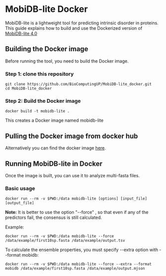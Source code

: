 # MobiDB-lite Docker 
MobiDB-lite is a lightweight tool for predicting intrinsic disorder in proteins. This guide explains how to build and use the Dockerized version of [MobiDB-lite 4.0](https://github.com/BioComputingUP/MobiDB-lite)

## Building the Docker image
Before running the tool, you need to build the Docker image.

### Step 1: clone this repository
    git clone https://github.com/BioComputingUP/MobiDB-lite_docker.git
    cd MobiDB-lite_docker

### Step 2: Build the Docker image
    docker build -t mobidb-lite .
This creates a Docker image named mobidb-lite

## Pulling the Docker image from docker hub
Alternatively you can find the docker image [here](https://hub.docker.com/r/mahtamehdiabadi/mobidb-lite). 

## Running MobiDB-lite in Docker
Once the image is built, you can use it to analyze multi-fasta files. 

### Basic usage

    docker run --rm -v $PWD:/data mobidb-lite [options] [input_file] [output_file]

**Note:** It is better to use the option "--force" , so that even if any of the predictors fail, the consensus is still calculated. 

Example:

    docker run --rm -v $PWD:/data mobidb-lite --force /data/example/first10sp.fasta /data/example/output.tsv

To calculate the ensemble properties, you must specify --extra option with --format mobidb:

    docker run --rm -v $PWD:/data mobidb-lite --force --extra --format mobidb /data/example/first10sp.fasta /data/example/output.mjson
